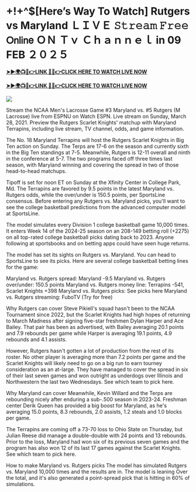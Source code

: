 # +!+^$[Here’s Way To Watch] Rutgers vs Maryland ＬＩＶＥ 𝚂𝚝𝚛𝚎𝚊𝚖 𝙵𝚛𝚎𝚎 𝖮𝗇𝗅𝗂𝗇𝖾 ＯＮ Ｔｖ Ｃｈａｎｎｅｌ in 09 FEB ２０２５


**[➤►🌍📺📱👉LINK 🔴✅👉CLICK HERE TO WATCH LIVE NOW](https://ultravibetv.com/college-basketball/?v=Jr+Git)**

**[➤►🌍📺📱👉LINK 🔴✅👉CLICK HERE TO WATCH LIVE NOW](https://ultravibetv.com/college-basketball/?v=Jr+Git)**

[![](https://blogger.googleusercontent.com/img/b/R29vZ2xl/AVvXsEimyRnSMxOK0jynZ1ohe7rOmX0Pk0UQXcP_wWwnDLbpHKVcLAEiRLj0uJGUP8UYOa0RCOPIwM-cCaHrfF2nlVCFWapeFCwDfoHQb9yQPqBKRVNRCFH3tAmiOV1FUQm1O6K-bCY8E6praH2DuDe7emTPKbF80IWMGHkkazyDdpX9E7XcrEykpQS4JAjAZJQ/w521-h293/Basketball.gif)](https://ultravibetv.com/college-basketball/?v=Jr+Git)

Stream the NCAA Men's Lacrosse Game #3 Maryland vs. #5 Rutgers (M Lacrosse) live from ESPNU on Watch ESPN. Live stream on Sunday, March 28, 2021. Preview the Rutgers Scarlet Knights' matchup with Maryland Terrapins, including live stream, TV channel, odds, and game information.

The No. 18 Maryland Terrapins will host the Rutgers Scarlet Knights in Big Ten action on Sunday. The Terps are 17-6 on the season and currently sixth in the Big Ten standings at 7-5. Meanwhile, Rutgers is 12-11 overall and ninth in the conference at 5-7. The two programs faced off three times last season, with Maryland winning and covering the spread in two of those head-to-head matchups.

Tipoff is set for noon ET on Sunday at the Xfinity Center in College Park, Md. The Terrapins are favored by 9.5 points in the latest Maryland vs. Rutgers odds, while the over/under is 150.5 points, per SportsLine consensus. Before entering any Rutgers vs. Maryland picks, you'll want to see the college basketball predictions from the advanced computer model at SportsLine.

The model simulates every Division 1 college basketball game 10,000 times. It enters Week 14 of the 2024-25 season on an 208-149 betting roll (+2275) on all top-rated college basketball picks dating back to 2023. Anyone following at sportsbooks and on betting apps could have seen huge returns.

The model has set its sights on Rutgers vs. Maryland. You can head to SportsLine to see its picks. Here are several college basketball betting lines for the game:

Maryland vs. Rutgers spread: Maryland -9.5
Maryland vs. Rutgers over/under: 150.5 points
Maryland vs. Rutgers money line: Terrapins -541, Scarlet Knights +398
Maryland vs. Rutgers picks: See picks here
Maryland vs. Rutgers streaming: FuboTV (Try for free)

Why Rutgers can cover
Steve Pikiell's squad hasn't been to the NCAA Tournament since 2022, but the Scarlet Knights had high hopes of returning to March Madness after signing five-star freshmen Dylan Harper and Ace Bailey. That pair has been as advertised, with Bailey averaging 20.1 points and 7.9 rebounds per game while Harper is averaging 19.1 points, 4.9 rebounds and 4.1 assists.

However, Rutgers hasn't gotten a lot of production from the rest of its roster. No other player is averaging more than 7.2 points per game and the Scarlet Knights will likely need to go on a big run to earn tourney consideration as an at-large. They have managed to cover the spread in six of their last seven games and won outright as underdogs over Illinois and Northwestern the last two Wednesdays. See which team to pick here. 

Why Maryland can cover
Meanwhile, Kevin Willard and the Terps are rebounding nicely after enduring a sub-.500 season in 2023-24. Freshman center Derik Queen has provided a big boost for Maryland, as he's averaging 15.0 points, 8.3 rebounds, 2.0 assists, 1.2 steals and 1.0 blocks per game. 

The Terrapins are coming off a 73-70 loss to Ohio State on Thursday, but Julian Reese did manage a double-double with 24 points and 13 rebounds. Prior to the loss, Maryland had won six of its previous seven games and the program has also won 12 of its last 17 games against the Scarlet Knights. See which team to pick here. 

How to make Maryland vs. Rutgers picks
The model has simulated Rutgers vs. Maryland 10,000 times and the results are in. The model is leaning Over the total, and it's also generated a point-spread pick that is hitting in 60% of simulations.
